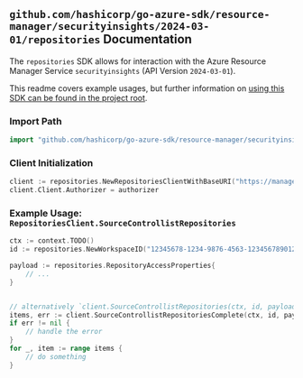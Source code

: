 
## `github.com/hashicorp/go-azure-sdk/resource-manager/securityinsights/2024-03-01/repositories` Documentation

The `repositories` SDK allows for interaction with the Azure Resource Manager Service `securityinsights` (API Version `2024-03-01`).

This readme covers example usages, but further information on [using this SDK can be found in the project root](https://github.com/hashicorp/go-azure-sdk/tree/main/docs).

### Import Path

```go
import "github.com/hashicorp/go-azure-sdk/resource-manager/securityinsights/2024-03-01/repositories"
```


### Client Initialization

```go
client := repositories.NewRepositoriesClientWithBaseURI("https://management.azure.com")
client.Client.Authorizer = authorizer
```


### Example Usage: `RepositoriesClient.SourceControllistRepositories`

```go
ctx := context.TODO()
id := repositories.NewWorkspaceID("12345678-1234-9876-4563-123456789012", "example-resource-group", "workspaceValue")

payload := repositories.RepositoryAccessProperties{
	// ...
}


// alternatively `client.SourceControllistRepositories(ctx, id, payload)` can be used to do batched pagination
items, err := client.SourceControllistRepositoriesComplete(ctx, id, payload)
if err != nil {
	// handle the error
}
for _, item := range items {
	// do something
}
```
